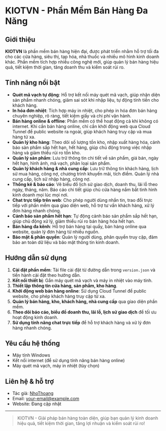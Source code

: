# KIOTVN - Phần Mềm Bán Hàng Đa Năng

## Giới thiệu

**KIOTVN** là phần mềm bán hàng hiện đại, được phát triển nhằm hỗ trợ tối đa cho các cửa hàng, siêu thị, tạp hóa, nhà thuốc và nhiều mô hình kinh doanh khác. Phần mềm tích hợp nhiều công nghệ mới, giúp quản lý bán hàng hiệu quả, tiết kiệm thời gian, tăng doanh thu và kiểm soát rủi ro.

## Tính năng nổi bật

- **Quét mã vạch tự động**: Hỗ trợ kết nối máy quét mã vạch, giúp nhận diện sản phẩm nhanh chóng, giảm sai sót khi nhập liệu, tự động tính tiền cho khách hàng.
- **In hóa đơn nhiệt**: Tích hợp máy in nhiệt, cho phép in hóa đơn bán hàng chuyên nghiệp, rõ ràng, tiết kiệm giấy và chi phí vận hành.
- **Bán hàng online & offline**: Phần mềm có thể hoạt động cả khi không có internet. Khi cần bán hàng online, chỉ cần khởi động web qua Cloud Tunnel để public website ra ngoài, giúp khách hàng truy cập và mua hàng từ xa.
- **Quản lý kho hàng**: Theo dõi số lượng tồn kho, nhập xuất hàng hóa, cảnh báo sản phẩm sắp hết hạn, hết hàng, giúp chủ động trong việc nhập hàng và giảm thiểu rủi ro tồn kho.
- **Quản lý sản phẩm**: Lưu trữ thông tin chi tiết về sản phẩm, giá bán, ngày hết hạn, hình ảnh, mã vạch, phân loại sản phẩm.
- **Quản lý khách hàng & nhà cung cấp**: Lưu trữ thông tin khách hàng, lịch sử mua hàng, công nợ, chương trình khuyến mãi, tích điểm. Quản lý nhà cung cấp, lịch sử nhập hàng, công nợ.
- **Thống kê & báo cáo**: Vẽ biểu đồ lịch sử giao dịch, doanh thu, lãi lỗ theo ngày, tháng, năm. Báo cáo chi tiết giúp chủ cửa hàng nắm bắt tình hình kinh doanh mọi lúc mọi nơi.
- **Chat trực tiếp trên web**: Cho phép người dùng nhắn tin, trao đổi trực tiếp với phần mềm qua giao diện web, hỗ trợ tư vấn khách hàng, xử lý đơn hàng nhanh chóng.
- **Cảnh báo sản phẩm hết hạn**: Tự động cảnh báo sản phẩm sắp hết hạn, giúp chủ động xử lý, giảm thiểu rủi ro bán hàng hóa hết hạn.
- **Bán hàng đa kênh**: Hỗ trợ bán hàng tại quầy, bán hàng online qua website, quản lý đơn hàng từ nhiều nguồn.
- **Bảo mật & phân quyền**: Quản lý người dùng, phân quyền truy cập, đảm bảo an toàn dữ liệu và bảo mật thông tin kinh doanh.

## Hướng dẫn sử dụng

1. **Cài đặt phần mềm**: Tải file cài đặt từ đường dẫn trong `version.json` và tiến hành cài đặt theo hướng dẫn.
2. **Kết nối thiết bị**: Gắn máy quét mã vạch và máy in nhiệt vào máy tính.
3. **Thiết lập thông tin cửa hàng, sản phẩm, kho hàng**.
4. **Khởi động web bán hàng online**: Sử dụng Cloud Tunnel để public website, cho phép khách hàng truy cập từ xa.
5. **Quản lý bán hàng, kho, khách hàng, nhà cung cấp** qua giao diện phần mềm.
6. **Theo dõi báo cáo, biểu đồ doanh thu, lãi lỗ, lịch sử giao dịch** để tối ưu hoạt động kinh doanh.
7. **Sử dụng tính năng chat trực tiếp** để hỗ trợ khách hàng và xử lý đơn hàng nhanh chóng.

## Yêu cầu hệ thống

- Máy tính Windows
- Kết nối internet (để sử dụng tính năng bán hàng online)
- Máy quét mã vạch, máy in nhiệt (tùy chọn)

## Liên hệ & hỗ trợ

- Tác giả: [NhoThoang](https://github.com/NhoThoang)
- Email: your-email@example.com
- Website: Đang cập nhật

---

> KIOTVN - Giải pháp bán hàng toàn diện, giúp bạn quản lý kinh doanh hiệu quả, tiết kiệm thời gian, tăng lợi nhuận và kiểm soát rủi ro!
